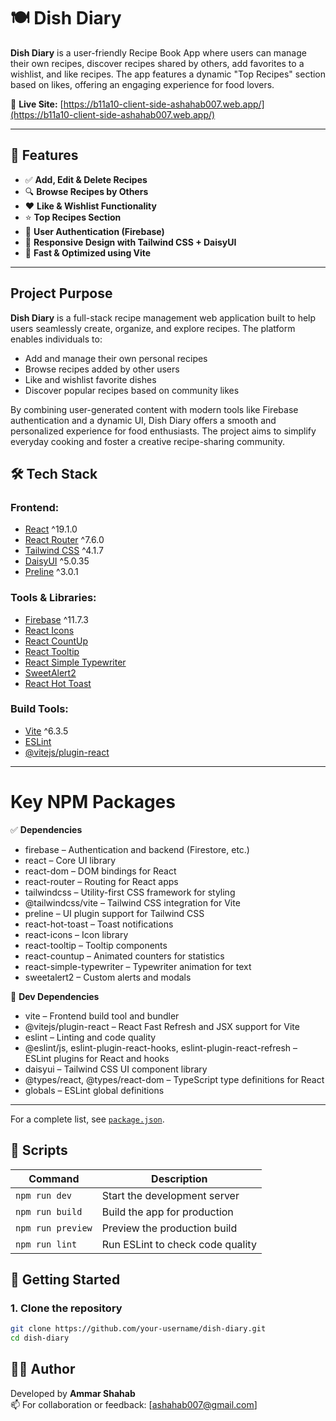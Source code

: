 # 🍽️ Dish Diary

**Dish Diary** is a user-friendly Recipe Book App where users can manage their own recipes, discover recipes shared by others, add favorites to a wishlist, and like recipes. The app features a dynamic "Top Recipes" section based on likes, offering an engaging experience for food lovers.

🔗 **Live Site:** [https://b11a10-client-side-ashahab007.web.app/](https://b11a10-client-side-ashahab007.web.app/)

---

## 📌 Features

- ✅ **Add, Edit & Delete Recipes**
- 🔍 **Browse Recipes by Others**
- ❤️ **Like & Wishlist Functionality**
- ⭐ **Top Recipes Section**
- 🔐 **User Authentication (Firebase)**
- 📱 **Responsive Design with Tailwind CSS + DaisyUI**
- 🚀 **Fast & Optimized using Vite**

---

## Project Purpose

**Dish Diary** is a full-stack recipe management web application built to help users seamlessly create, organize, and explore recipes. The platform enables individuals to:

- Add and manage their own personal recipes
- Browse recipes added by other users
- Like and wishlist favorite dishes
- Discover popular recipes based on community likes

By combining user-generated content with modern tools like Firebase authentication and a dynamic UI, Dish Diary offers a smooth and personalized experience for food enthusiasts. The project aims to simplify everyday cooking and foster a creative recipe-sharing community.


## 🛠️ Tech Stack

### Frontend:

- [React](https://reactjs.org/) ^19.1.0
- [React Router](https://reactrouter.com/) ^7.6.0
- [Tailwind CSS](https://tailwindcss.com/) ^4.1.7
- [DaisyUI](https://daisyui.com/) ^5.0.35
- [Preline](https://preline.co/) ^3.0.1

### Tools & Libraries:

- [Firebase](https://firebase.google.com/) ^11.7.3
- [React Icons](https://react-icons.github.io/react-icons/)
- [React CountUp](https://www.npmjs.com/package/react-countup)
- [React Tooltip](https://www.npmjs.com/package/react-tooltip)
- [React Simple Typewriter](https://www.npmjs.com/package/react-simple-typewriter)
- [SweetAlert2](https://sweetalert2.github.io/)
- [React Hot Toast](https://react-hot-toast.com/)

### Build Tools:

- [Vite](https://vitejs.dev/) ^6.3.5
- [ESLint](https://eslint.org/)
- [@vitejs/plugin-react](https://www.npmjs.com/package/@vitejs/plugin-react)

---

# Key NPM Packages

✅ **Dependencies**

- firebase – Authentication and backend (Firestore, etc.)
- react – Core UI library
- react-dom – DOM bindings for React
- react-router – Routing for React apps
- tailwindcss – Utility-first CSS framework for styling
- @tailwindcss/vite – Tailwind CSS integration for Vite
- preline – UI plugin support for Tailwind CSS
- react-hot-toast – Toast notifications
- react-icons – Icon library
- react-tooltip – Tooltip components
- react-countup – Animated counters for statistics
- react-simple-typewriter – Typewriter animation for text
- sweetalert2 – Custom alerts and modals

🧪 **Dev Dependencies**

- vite – Frontend build tool and bundler
- @vitejs/plugin-react – React Fast Refresh and JSX support for Vite
- eslint – Linting and code quality
- @eslint/js, eslint-plugin-react-hooks, eslint-plugin-react-refresh – ESLint plugins for React and hooks
- daisyui – Tailwind CSS UI component library
- @types/react, @types/react-dom – TypeScript type definitions for React
- globals – ESLint global definitions

---
For a complete list, see [`package.json`](./package.json).

## 📂 Scripts

| Command             | Description                        |
| ------------------- | ---------------------------------- |
| `npm run dev`       | Start the development server       |
| `npm run build`     | Build the app for production       |
| `npm run preview`   | Preview the production build       |
| `npm run lint`      | Run ESLint to check code quality   |

## 🚀 Getting Started

### 1. Clone the repository

```bash
git clone https://github.com/your-username/dish-diary.git
cd dish-diary
```

## 🧑‍💻 Author

Developed by **Ammar Shahab**  
📫 For collaboration or feedback: [ashahab007@gmail.com]
